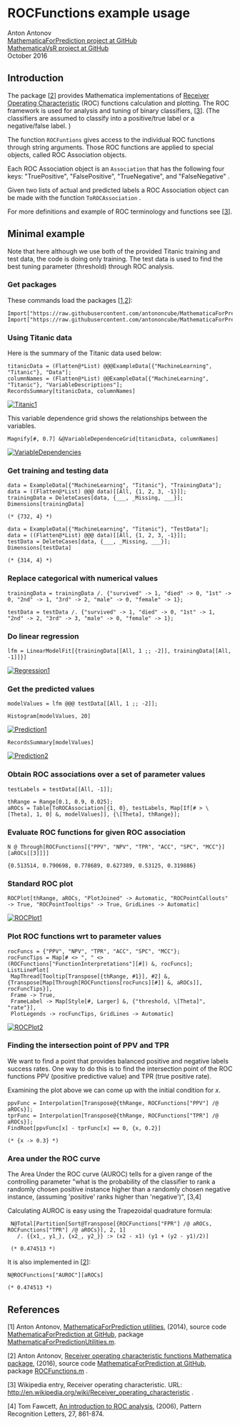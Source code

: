 # **ROCFunctions example usage**

Anton Antonov  
[MathematicaForPrediction project at GitHub](https://github.com/antononcube/MathematicaForPrediction/)  
[MathematicaVsR project at GitHub](https://github.com/antononcube/MathematicaVsR/)  
October 2016 

## Introduction

The package \[[2](https://github.com/antononcube/MathematicaForPrediction/blob/master/ROCFunctions.m)\] provides Mathematica implementations of [Receiver Operating Characteristic](https://en.wikipedia.org/wiki/Receiver_operating_characteristic) (ROC) functions calculation and plotting. The ROC framework is used for analysis and tuning of binary classifiers, \[[3](https://en.wikipedia.org/wiki/Receiver_operating_characteristic)\]. (The classifiers are assumed to classify into a positive/true label or a negative/false label. )

The function `ROCFuntions` gives access to the individual ROC functions through string arguments. Those ROC functions are applied to special objects, called ROC Association objects.

Each ROC Association object is an `Association` that has the following four keys: "TruePositive", "FalsePositive", "TrueNegative", and "FalseNegative" .

Given two lists of actual and predicted labels a ROC Association object can be made with the function `ToROCAssociation` .

For more definitions and example of ROC terminology and functions see \[[3](https://en.wikipedia.org/wiki/Receiver_operating_characteristic)\].

## Minimal example

Note that here although we use both of the provided Titanic training and test data, the code is doing only training. The test data is used to find the best tuning parameter (threshold) through ROC analysis.

### Get packages

These commands load the packages \[[1](https://github.com/antononcube/MathematicaForPrediction/blob/master/MathematicaForPredictionUtilities.m),[2](https://github.com/antononcube/MathematicaForPrediction/blob/master/ROCFunctions.m)\]:

    Import["https://raw.githubusercontent.com/antononcube/MathematicaForPrediction/master/MathematicaForPredictionUtilities.m"]
    Import["https://raw.githubusercontent.com/antononcube/MathematicaForPrediction/master/ROCFunctions.m"]

### Using Titanic data

Here is the summary of the Titanic data used below:

    titanicData = (Flatten@*List) @@@ExampleData[{"MachineLearning", "Titanic"}, "Data"];
    columnNames = (Flatten@*List) @@ExampleData[{"MachineLearning", "Titanic"}, "VariableDescriptions"];
    RecordsSummary[titanicData, columnNames]

[![Titanic1][1]][1]

This variable dependence grid shows the relationships between the variables.

    Magnify[#, 0.7] &@VariableDependenceGrid[titanicData, columnNames]

[![VariableDependencies][7]][7]

### Get training and testing data

    data = ExampleData[{"MachineLearning", "Titanic"}, "TrainingData"];
    data = ((Flatten@*List) @@@ data)[[All, {1, 2, 3, -1}]];
    trainingData = DeleteCases[data, {___, _Missing, ___}];
    Dimensions[trainingData]

    (* {732, 4} *)

    data = ExampleData[{"MachineLearning", "Titanic"}, "TestData"];
    data = ((Flatten@*List) @@@ data)[[All, {1, 2, 3, -1}]];
    testData = DeleteCases[data, {___, _Missing, ___}];
    Dimensions[testData]

    (* {314, 4} *)

### Replace categorical with numerical values

    trainingData = trainingData /. {"survived" -> 1, "died" -> 0, "1st" -> 0, "2nd" -> 1, "3rd" -> 2, "male" -> 0, "female" -> 1};

    testData = testData /. {"survived" -> 1, "died" -> 0, "1st" -> 1, "2nd" -> 2, "3rd" -> 3, "male" -> 0, "female" -> 1};

### Do linear regression

    lfm = LinearModelFit[{trainingData[[All, 1 ;; -2]], trainingData[[All, -1]]}]

[![Regression1][2]][2]

### Get the predicted values

    modelValues = lfm @@@ testData[[All, 1 ;; -2]];

    Histogram[modelValues, 20]

[![Prediction1][3]][3]

    RecordsSummary[modelValues]

[![Prediction2][4]][4]

### Obtain ROC associations over a set of parameter values

    testLabels = testData[[All, -1]];

    thRange = Range[0.1, 0.9, 0.025];
    aROCs = Table[ToROCAssociation[{1, 0}, testLabels, Map[If[# > \[Theta], 1, 0] &, modelValues]], {\[Theta], thRange}];
    
### Evaluate ROC functions for given ROC association

    N @ Through[ROCFunctions[{"PPV", "NPV", "TPR", "ACC", "SPC", "MCC"}][aROCs[[3]]]]

    {0.513514, 0.790698, 0.778689, 0.627389, 0.53125, 0.319886}

### Standard ROC plot

    ROCPlot[thRange, aROCs, "PlotJoined" -> Automatic, "ROCPointCallouts" -> True, "ROCPointTooltips" -> True, GridLines -> Automatic]

[![ROCPlot1][5]][5]

### Plot ROC functions wrt to parameter values

    rocFuncs = {"PPV", "NPV", "TPR", "ACC", "SPC", "MCC"};
    rocFuncTips = Map[# <> ", " <> (ROCFunctions["FunctionInterpretations"][#]) &, rocFuncs];
    ListLinePlot[
     MapThread[Tooltip[Transpose[{thRange, #1}], #2] &, {Transpose[Map[Through[ROCFunctions[rocFuncs][#]] &, aROCs]], rocFuncTips}],
     Frame -> True, 
     FrameLabel -> Map[Style[#, Larger] &, {"threshold, \[Theta]", "rate"}], 
     PlotLegends -> rocFuncTips, GridLines -> Automatic]
     

[![ROCPlot2][6]][6]

### Finding the intersection point of PPV and TPR

We want to find a point that provides balanced positive and negative labels success rates. One way to do this is to find the intersection point of the ROC functions PPV (positive predictive value) and TPR (true positive rate).

Examining the plot above we can come up with the initial condition for $x$.

    ppvFunc = Interpolation[Transpose@{thRange, ROCFunctions["PPV"] /@ aROCs}];
    tprFunc = Interpolation[Transpose@{thRange, ROCFunctions["TPR"] /@ aROCs}];
    FindRoot[ppvFunc[x] - tprFunc[x] == 0, {x, 0.2}]

    (* {x -> 0.3} *)

### Area under the ROC curve

The Area Under the ROC curve (AUROC) tells for a given range of the controlling parameter "what is the probability of the classifier to rank a randomly chosen positive instance higher than a randomly chosen negative instance, (assuming 'positive' ranks higher than 'negative')", [3,4]

Calculating AUROC is easy using the Trapezoidal quadrature formula:

     N@Total[Partition[Sort@Transpose[{ROCFunctions["FPR"] /@ aROCs, ROCFunctions["TPR"] /@ aROCs}], 2, 1] 
       /. {{x1_, y1_}, {x2_, y2_}} :> (x2 - x1) (y1 + (y2 - y1)/2)]

     (* 0.474513 *)

It is also implemented in \[[2](https://github.com/antononcube/MathematicaForPrediction/blob/master/ROCFunctions.m)\]:

    N@ROCFunctions["AUROC"][aROCs]

    (* 0.474513 *)

## References

\[1\] Anton Antonov, [MathematicaForPrediction utilities](https://github.com/antononcube/MathematicaForPrediction/blob/master/MathematicaForPredictionUtilities.m), (2014), source code [MathematicaForPrediction at GitHub](https://github.com/antononcube/MathematicaForPrediction), package [MathematicaForPredictionUtilities.m](https://raw.githubusercontent.com/antononcube/MathematicaForPrediction/master/MathematicaForPredictionUtilities.m).

\[2\] Anton Antonov, [Receiver operating characteristic functions Mathematica package](https://github.com/antononcube/MathematicaForPrediction/blob/master/ROCFunctions.m), (2016), source code [MathematicaForPrediction at GitHub](https://github.com/antononcube/MathematicaForPrediction), package [ROCFunctions.m](https://raw.githubusercontent.com/antononcube/MathematicaForPrediction/master/ROCFunctions.m) .

\[3\] Wikipedia entry, Receiver operating characteristic. URL: http://en.wikipedia.org/wiki/Receiver_operating_characteristic .

\[4\] Tom Fawcett, [An introduction to ROC analysis](https://ccrma.stanford.edu/workshops/mir2009/references/ROCintro.pdf), (2006), Pattern Recognition Letters, 27, 861-874.

<!---
[1]:Titanic1.png
[2]:Regression1.png
[3]:Prediction1.png
[4]:Prediction2.png
[5]:ROCPlot1.png
[6]:ROCPlot2.png
[7]:VariableDependencies.png
-->

[1]:http://i.imgur.com/VTVyV9P.png
[2]:http://i.imgur.com/d663I98.png
[3]:http://i.imgur.com/bBXsDp2.png
[4]:http://i.imgur.com/mzWjhZc.png
[5]:https://i.imgur.com/Sam8wX5.png
[6]:https://i.imgur.com/lrGRgJp.png
[7]:http://i.imgur.com/DSkPQOH.png
